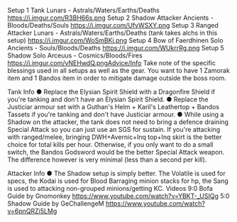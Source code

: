 Setup 1
Tank
Lunars - Astrals/Waters/Earths/Deaths 
https://i.imgur.com/R3BH66s.png
Setup 2
Shadow Attacker
Ancients - Bloods/Deaths/Souls
https://i.imgur.com/UfvWSXY.png
Setup 3
Ranged Attacker 
Lunars - Astrals/Waters/Earths/Deaths (tank takes alchs in this setup)
https://i.imgur.com/WoSmBKj.png
Setup 4
Bow of Faerdhinen Solo
Ancients - Souls/Bloods/Deaths
https://i.imgur.com/WUkrrRg.png
Setup 5
Shadow Solo
Arceuus - Cosmics/Bloods/Fires
https://i.imgur.com/vNEHwdQ.pngAdvice/Info
Take note of the specific blessings used in all setups as well as the gear. You want to have 1 Zamorak item and 1 Bandos item in order to mitigate damage outside the boss room.

Tank Info
● Replace the Elysian Spirit Shield with a Dragonfire Shield if you're tanking and don't have an Elysian Spirit Shield.
● Replace the Justiciar armour set with a Guthan's Helm + Karil's Leathertop + Bandos Tassets if you're tanking and don't have Justiciar armour. 
● While using a Shadow on the attacker, the tank does not need to bring a defence draining Special Attack so you can just use an SGS for sustain. If you're attacking with ranged/melee, bringing DWH+Avernic+Inq top+Inq skirt is the better choice for total kills per hour. Otherwise, if you only want to do a small switch, the Bandos Godsword would be the better Special Attack weapon. The difference however is very minimal (less than a second per kill).

Attacker Info
● The Shadow setup is simply better. The Volatile is used for specs, the Kodai is used for Blood Barraging minion stacks for hp, the Sang is used to attacking non-grouped minions/getting KC.
Videos
9:0 Bofa Guide by Gnomonkey
https://www.youtube.com/watch?v=YBKT-_USIQg
5:0 Shadow Guide by GeChallengeM 
https://www.youtube.com/watch?v=6pnQRZi5LMg
